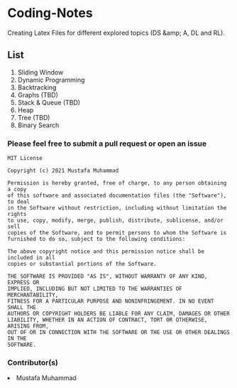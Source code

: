 # Coding-Notes
Creating Latex Files for different explored topics (DS \&amp; A, DL and RL).

## List
1. Sliding Window
2. Dynamic Programming
3. Backtracking
4. Graphs (TBD)
5. Stack & Queue (TBD)
6. Heap
7. Tree (TBD)
8. Binary Search

### Please feel free to submit a pull request or open an issue

```
MIT License

Copyright (c) 2021 Mustafa Muhammad

Permission is hereby granted, free of charge, to any person obtaining a copy
of this software and associated documentation files (the "Software"), to deal
in the Software without restriction, including without limitation the rights
to use, copy, modify, merge, publish, distribute, sublicense, and/or sell
copies of the Software, and to permit persons to whom the Software is
furnished to do so, subject to the following conditions:

The above copyright notice and this permission notice shall be included in all
copies or substantial portions of the Software.

THE SOFTWARE IS PROVIDED "AS IS", WITHOUT WARRANTY OF ANY KIND, EXPRESS OR
IMPLIED, INCLUDING BUT NOT LIMITED TO THE WARRANTIES OF MERCHANTABILITY,
FITNESS FOR A PARTICULAR PURPOSE AND NONINFRINGEMENT. IN NO EVENT SHALL THE
AUTHORS OR COPYRIGHT HOLDERS BE LIABLE FOR ANY CLAIM, DAMAGES OR OTHER
LIABILITY, WHETHER IN AN ACTION OF CONTRACT, TORT OR OTHERWISE, ARISING FROM,
OUT OF OR IN CONNECTION WITH THE SOFTWARE OR THE USE OR OTHER DEALINGS IN THE
SOFTWARE.
```

### Contributor(s)
<li>Mustafa Muhammad</li>
